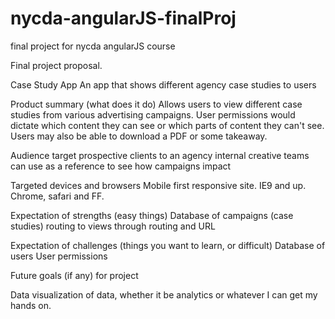 nycda-angularJS-finalProj
=========================

final project for nycda angularJS course

Final project proposal.

Case Study App
An app that shows different agency case studies to users 

Product summary (what does it do)
Allows users to view different case studies from various advertising campaigns.
User permissions would dictate which content they can see or which parts of content they can't see.
Users may also be able to download a PDF or some takeaway.

Audience target
prospective clients to an agency
internal creative teams can use as a reference to see how campaigns impact

Targeted devices and browsers
Mobile first responsive site.
IE9 and up.
Chrome, safari and FF.

Expectation of strengths (easy things)
Database of campaigns (case studies)
routing to views through routing and URL


Expectation of challenges (things you want to learn, or difficult)
Database of users
User permissions


Future goals (if any) for project

Data visualization of data, whether it be analytics or whatever I can get my hands on.

